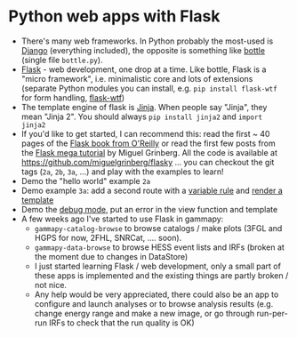 # Python web apps with Flask

- There's many web frameworks. In Python probably the most-used is [Django](https://www.djangoproject.com/) (everything included), the opposite is something like [bottle](http://bottlepy.org/docs/dev/index.html) (single file `bottle.py`). 
- [Flask](http://flask.pocoo.org/) - web development, one drop at a time.
Like bottle, Flask is a "micro framework", i.e. minimalistic core and lots of extensions (separate Python modules you can install, e.g. `pip install flask-wtf` for form handling, [flask-wtf](https://flask-wtf.readthedocs.org/en/latest/))
- The template engine of flask is [Jinja](http://jinja.pocoo.org/).
When people say "Jinja", they mean "Jinja 2".
You should always `pip install jinja2` and `import jinja2`
- If you'd like to get started, I can recommend this:
read the first ~ 40 pages of the [Flask book from O'Reilly](http://flaskbook.com/) or read the first few posts from the [Flask mega tutorial](http://blog.miguelgrinberg.com/post/the-flask-mega-tutorial-part-i-hello-world) by Miguel Grinberg. All the code is available at https://github.com/miguelgrinberg/flasky ... you can checkout the git tags (`2a`, `2b`, `3a`, ...) and play with the examples to learn!
- Demo the "hello world" example `2a`
- Demo example `3a`: add a second route with a [variable rule](http://flask.pocoo.org/docs/quickstart/#variable-rules) and [render a template](http://flask.pocoo.org/docs/quickstart/#rendering-templates)
- Demo the [debug mode](http://flask.pocoo.org/docs/quickstart/#debug-mode),
put an error in the view function and template
- A few weeks ago I've started to use Flask in gammapy:
  - `gammapy-catalog-browse` to browse catalogs / make plots (3FGL and HGPS for now, 2FHL, SNRCat, .... soon).
  - `gammapy-data-browse` to browse HESS event lists and IRFs (broken at the moment due to changes in DataStore)
  - I just started learning Flask / web development,
    only a small part of these apps is implemented and the existing things are partly broken / not nice.
  - Any help would be very appreciated, there could also be
    an app to configure and launch analyses or to browse analysis
    results (e.g. change energy range and make a new image, or go through run-per-run IRFs to check that the run quality is OK)

